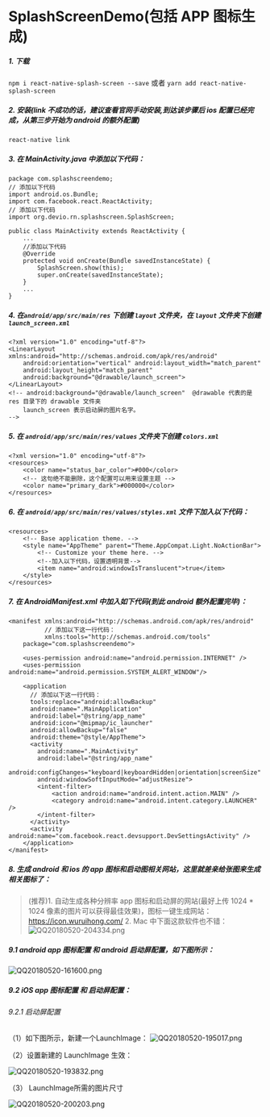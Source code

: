 # SplashScreenDemo(包括 APP 图标生成)


##### 1.  下载
`npm i react-native-splash-screen --save` 或者 `yarn add react-native-splash-screen`

##### 2. 安装(link 不成功的话，建议查看官网手动安装,到达该步骤后 ios 配置已经完成，从第三步开始为 android 的额外配置)
`react-native link`

##### 3.  在 MainActivity.java 中添加以下代码：
```
package com.splashscreendemo;
// 添加以下代码
import android.os.Bundle;
import com.facebook.react.ReactActivity;
// 添加以下代码
import org.devio.rn.splashscreen.SplashScreen;

public class MainActivity extends ReactActivity {
    ...
    //添加以下代码
    @Override
    protected void onCreate(Bundle savedInstanceState) {
        SplashScreen.show(this);
        super.onCreate(savedInstanceState);
    }
    ...
}
```
##### 4. 在`android/app/src/main/res` 下创建 `layout` 文件夹，在 `layout` 文件夹下创建 `launch_screen.xml`

```
<?xml version="1.0" encoding="utf-8"?>
<LinearLayout xmlns:android="http://schemas.android.com/apk/res/android"
    android:orientation="vertical" android:layout_width="match_parent"
    android:layout_height="match_parent"
    android:background="@drawable/launch_screen">
</LinearLayout>
<!-- android:background="@drawable/launch_screen"  @drawable 代表的是 res 目录下的 drawable 文件夹
    launch_screen 表示启动屏的图片名字。
-->
```

##### 5. 在 `android/app/src/main/res/values` 文件夹下创建 `colors.xml`
```
<?xml version="1.0" encoding="utf-8"?>
<resources>
    <color name="status_bar_color">#000</color>
    <!-- 这句绝不能删除，这个配置可以用来设置主题 -->
    <color name="primary_dark">#000000</color>
</resources>
```
##### 6.  在 `android/app/src/main/res/values/styles.xml` 文件下加入以下代码：

```
<resources>
    <!-- Base application theme. -->
    <style name="AppTheme" parent="Theme.AppCompat.Light.NoActionBar">
        <!-- Customize your theme here. -->
        <!--加入以下代码，设置透明背景-->
        <item name="android:windowIsTranslucent">true</item>
    </style>
</resources>
```

##### 7. 在 AndroidManifest.xml 中加入如下代码(到此 android 额外配置完毕)：

```
<manifest xmlns:android="http://schemas.android.com/apk/res/android"
          // 添加以下这一行代码：
          xmlns:tools="http://schemas.android.com/tools"
    package="com.splashscreendemo">

    <uses-permission android:name="android.permission.INTERNET" />
    <uses-permission android:name="android.permission.SYSTEM_ALERT_WINDOW"/>

    <application
      // 添加以下这一行代码：
      tools:replace="android:allowBackup"
      android:name=".MainApplication"
      android:label="@string/app_name"
      android:icon="@mipmap/ic_launcher"
      android:allowBackup="false"
      android:theme="@style/AppTheme">
      <activity
        android:name=".MainActivity"
        android:label="@string/app_name"
        android:configChanges="keyboard|keyboardHidden|orientation|screenSize"
        android:windowSoftInputMode="adjustResize">
        <intent-filter>
            <action android:name="android.intent.action.MAIN" />
            <category android:name="android.intent.category.LAUNCHER" />
        </intent-filter>
      </activity>
      <activity android:name="com.facebook.react.devsupport.DevSettingsActivity" />
    </application>
</manifest>
```
##### 8.  生成 android 和 ios 的 app 图标和启动图相关网站，这里就差亲给张图来生成相关图标了：

> (推荐)1. 自动生成各种分辨率 app 图标和启动屏的网站(最好上传 1024 * 1024 像素的图片可以获得最佳效果)，图标一键生成网站：https://icon.wuruihong.com/
> 2.  Mac 中下面这款软件也不错：
![QQ20180520-204334.png](https://upload-images.jianshu.io/upload_images/11627544-94c528f23deaa780.png?imageMogr2/auto-orient/strip%7CimageView2/2/w/1240)




##### 9.1 android app 图标配置  和 android 启动屏配置，如下图所示：

![QQ20180520-161600.png](https://upload-images.jianshu.io/upload_images/11627544-2fb7f67961c28a09.png?imageMogr2/auto-orient/strip%7CimageView2/2/w/1240)


##### 9.2 iOS app 图标配置 和 启动屏配置：

###### 9.2.1 启动屏配置

（1）如下图所示，新建一个LaunchImage：
![QQ20180520-195017.png](https://upload-images.jianshu.io/upload_images/11627544-cf79358b6e34cc3f.png?imageMogr2/auto-orient/strip%7CimageView2/2/w/1240)


（2）设置新建的 LaunchImage 生效：

 ![QQ20180520-193832.png](https://upload-images.jianshu.io/upload_images/11627544-793e3d23a7dbb2e3.png?imageMogr2/auto-orient/strip%7CimageView2/2/w/1240)

（3） LaunchImage所需的图片尺寸

![QQ20180520-200203.png](https://upload-images.jianshu.io/upload_images/11627544-f35666086f403ee7.png?imageMogr2/auto-orient/strip%7CimageView2/2/w/1240)














